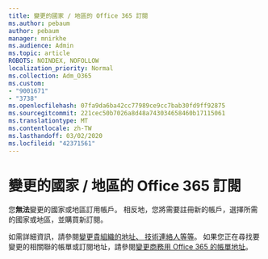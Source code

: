 ```yaml
---
title: 變更的國家 / 地區的 Office 365 訂閱
ms.author: pebaum
author: pebaum
manager: mnirkhe
ms.audience: Admin
ms.topic: article
ROBOTS: NOINDEX, NOFOLLOW
localization_priority: Normal
ms.collection: Adm_O365
ms.custom:
- "9001671"
- "3738"
ms.openlocfilehash: 07fa9da6ba42cc77989ce9cc7bab30fd9ff92875
ms.sourcegitcommit: 221cec50b7026a8d48a743034658460b17115061
ms.translationtype: MT
ms.contentlocale: zh-TW
ms.lasthandoff: 03/02/2020
ms.locfileid: "42371561"
---
```

# <a name="change-the-country-or-region-for-your-office-365-subscription"></a>變更的國家 / 地區的 Office 365 訂閱

您**無法**變更的國家或地區訂用帳戶。 相反地，您將需要註冊新的帳戶，選擇所需的國家或地區，並購買新訂閱。 

如需詳細資訊，請參閱[變更貴組織的地址、 技術連絡人等等](https://docs.microsoft.com/en-us/microsoft-365/admin/manage/change-address-contact-and-more?view=o365-worldwide)。 如果您正在尋找要變更的相關聯的帳單或訂閱地址，請參閱[變更商務用 Office 365 的帳單地址](https://docs.microsoft.com/en-us/microsoft-365/commerce/billing-and-payments/change-your-billing-addresses?view=o365-worldwide)。 
